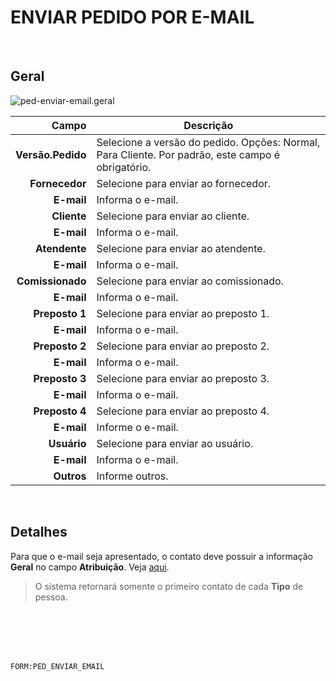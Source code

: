 # ENVIAR PEDIDO POR E-MAIL
<br>

## Geral
![ped-enviar-email.geral](https://raw.githubusercontent.com/netforcews/docs-siscom/master/geral/imagens/ped-enviar-email.geral.png)

Campo | Descrição
--:|---
**Versão.Pedido** | Selecione a versão do pedido. Opções: Normal, Para Cliente. Por padrão, este campo é obrigatório.
**Fornecedor** | Selecione para enviar ao fornecedor.
**E-mail** | Informa o e-mail.
**Cliente** | Selecione para enviar ao cliente.
**E-mail** | Informa o e-mail.
**Atendente** | Selecione para enviar ao atendente.
**E-mail** | Informa o e-mail.
**Comissionado** | Selecione para enviar ao comissionado.
**E-mail** | Informa o e-mail.
**Preposto 1** | Selecione para enviar ao preposto 1.
**E-mail** | Informa o e-mail.
**Preposto 2** | Selecione para enviar ao preposto 2.
**E-mail** | Informa o e-mail.
**Preposto 3** | Selecione para enviar ao preposto 3.
**E-mail** | Informa o e-mail.
**Preposto 4** | Selecione para enviar ao preposto 4.
**E-mail** | Informe o e-mail.
**Usuário** | Selecione para enviar ao usuário.
**E-mail** | Informa o e-mail.
**Outros** | Informe outros.
<br>

## Detalhes
Para  que o e-mail seja apresentado, o contato deve possuir a informação **Geral** no campo **Atribuição**. Veja [aqui](/geral/pessoacontatos.md).   
> O sistema retornará somente o primeiro contato de cada **Tipo** de pessoa.   

<br>
<br>
<br>
<br>

```FORM:PED_ENVIAR_EMAIL```
